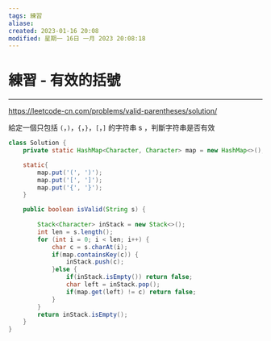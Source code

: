 ```yaml
---
tags: 練習
aliase: 
created: 2023-01-16 20:08
modified: 星期一 16日 一月 2023 20:08:18
---
```


# 練習 - 有效的括號
***

https://leetcode-cn.com/problems/valid-parentheses/solution/

給定一個只包括 `(`，`)`，`{`，`}`，`[`，`]` 的字符串 s ，判斷字符串是否有效


```java
class Solution {
    private static HashMap<Character, Character> map = new HashMap<>();

    static{
        map.put('(', ')');  
        map.put('[', ']');
        map.put('{', '}');
    }

    public boolean isValid(String s) {
        
        Stack<Character> inStack = new Stack<>();
		int len = s.length();
		for (int i = 0; i < len; i++) {
			char c = s.charAt(i);
			if(map.containsKey(c)) {
				inStack.push(c);
			}else {
				if(inStack.isEmpty()) return false;
				char left = inStack.pop();
				if(map.get(left) != c) return false;
			}
		}
		return inStack.isEmpty();
    }
}
```
